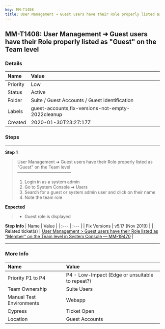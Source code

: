```yaml
---
key: MM-T1408
title: User Management ➜ Guest users have their Role properly listed as "Guest" on the Team level
---
```


## MM-T1408: User Management ➜ Guest users have their Role properly listed as "Guest" on the Team level

### Details

| Name     | Value                                             |
| :------- | :------------------------------------------------ |
| Priority | Low                                               |
| Status   | Active                                            |
| Folder   | Suite / Guest Accounts / Guest Identification     |
| Labels   | guest-accounts,fix-versions-not-empty-2022cleanup |
| Created  | 2020-01-30T23:27:17Z                              |

### Steps

<hr/>

**Step 1**

> <article>User Management ➜ Guest users have their Role properly listed as "Guest" on the Team level<br>–––––––––––––––––––––––––<ol><li>Login in as a system admin</li><li>Go to System Console ➜ Users</li><li>Search for a guest or system admin user and click on their name</li><li>Note the team role</li></ol></article>

**Expected**

> <article><ul><li>Guest role is displayed</li></ul></article>

**Step Info**
| Name | Value |
| :--- | :--- |
| Fix Versions | v5.17 (Nov 2019) |
| Related ticket(s) | <a href="https://mattermost.atlassian.net/browse/MM-19470">User Management &gt; Guest users have their Role listed as "Member" on the Team level in System Console — MM-19470</a> |

<hr/>

### More Info

| Name                     | Value                                           |
| :----------------------- | :---------------------------------------------- |
| Priority P1 to P4        | P4 - Low-Impact (Edge or unsuitable to repeat?) |
| Team Ownership           | Suite Users                                     |
| Manual Test Environments | Webapp                                          |
| Cypress                  | Ticket Open                                     |
| Location                 | Guest Accounts                                  |
